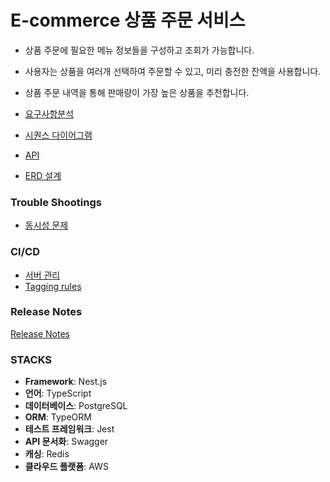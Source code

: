 # E-commerce 상품 주문 서비스
- 상품 주문에 필요한 메뉴 정보들을 구성하고 조회가 가능합니다.
- 사용자는 상품을 여러개 선택하여 주문할 수 있고, 미리 충전한 잔액을 사용합니다.
- 상품 주문 내역을 통해 판매량이 가장 높은 상품을 추천합니다.

- [요구사항분석](https://github.com/shpark-personal/E-commerce/blob/main/docs/%EC%9A%94%EA%B5%AC%EC%82%AC%ED%95%AD%20%EB%B6%84%EC%84%9D.md)
- [시퀀스 다이어그램](https://github.com/shpark-personal/E-commerce/blob/main/docs/sequence-diagram.md)
- [API](https://github.com/shpark-personal/E-commerce/blob/main/docs/API.md)
- [ERD 설계](https://github.com/shpark-personal/E-commerce/blob/main/docs/ERD.md)

### Trouble Shootings
- [동시성 문제](https://github.com/shpark-personal/E-commerce/blob/main/docs/trouble-shootings.md#%EB%8F%99%EC%8B%9C%EC%84%B1-%EB%AC%B8%EC%A0%9C)

### CI/CD
- [서버 관리](https://github.com/shpark-personal/E-commerce/blob/main/docs/workflow.md)
- [Tagging rules](https://github.com/shpark-personal/E-commerce/blob/main/docs/tagging%20rules.md)

### Release Notes
[Release Notes](https://github.com/shpark-personal/E-commerce/blob/main/docs/ReleaseNotes.md)

### STACKS
- **Framework**: Nest.js
- **언어**: TypeScript
- **데이터베이스**: PostgreSQL
- **ORM**: TypeORM
- **테스트 프레임워크**: Jest
- **API 문서화**: Swagger
- **캐싱**: Redis
- **클라우드 플랫폼**: AWS
